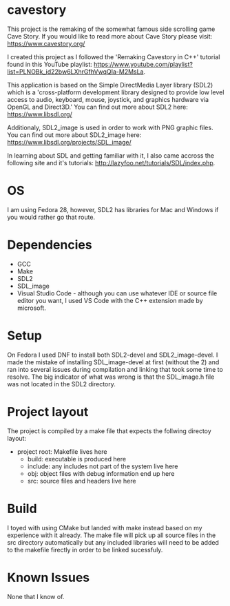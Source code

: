 # cavestory
This project is the remaking of the somewhat famous side scrolling game Cave Story. If you would like to read more about Cave Story please visit: https://www.cavestory.org/

I created this project as I followed the 'Remaking Cavestory in C++' tutorial found in this YouTube playlist: https://www.youtube.com/playlist?list=PLNOBk_id22bw6LXhrGfhVwqQIa-M2MsLa.

This application is based on the Simple DirectMedia Layer library (SDL2) which is a 'cross-platform development library designed to provide low level access to audio, keyboard, mouse, joystick, and graphics hardware via OpenGL and Direct3D.' You can find out more about SDL2 here: https://www.libsdl.org/

Additionaly, SDL2_image is used in order to work with PNG graphic files. You can find out more about SDL2_image here: https://www.libsdl.org/projects/SDL_image/

In learning about SDL and getting familiar with it, I also came accross the following site and it's tutorials: http://lazyfoo.net/tutorials/SDL/index.php.
# OS
I am using Fedora 28, however, SDL2 has libraries for Mac and Windows if you would rather go that route.
# Dependencies
- GCC
- Make
- SDL2
- SDL_image
- Visual Studio Code - although you can use whatever IDE or source file editor you want, I used VS Code with the C++ extension made by microsoft.
# Setup
On Fedora I used DNF to install both SDL2-devel and SDL2_image-devel. I made the mistake of installing SDL_image-devel at first (without the 2) and ran into several issues during compilation and linking that took some time to resolve. The big indicator of what was wrong is that the SDL_image.h file was not located in the SDL2 directory.
# Project layout
The project is compiled by a make file that expects the follwing directoy layout:
- project root: Makefile lives here
    - build: executable is produced here
    - include: any includes not part of the system live here
    - obj: object files with debug information end up here
    - src: source files and headers live here
# Build
I toyed with using CMake but landed with make instead based on my experience with it already. The make file will pick up all source files in the src directory automatically but any included libraries will need to be added to the makefile firectly in order to be linked sucessfuly.
# Known Issues
None that I know of.